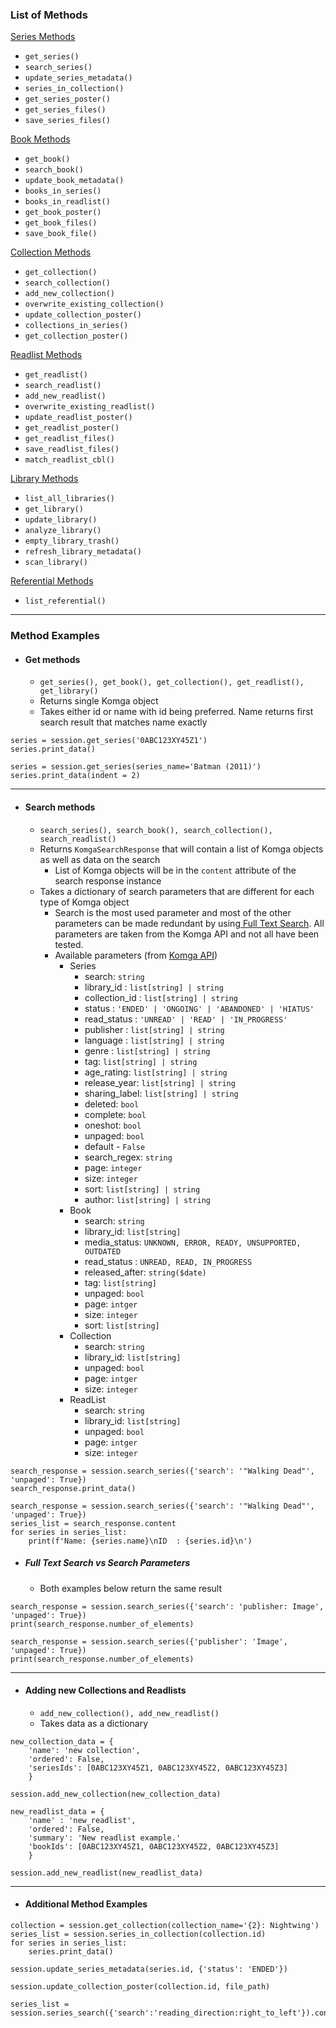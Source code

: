 ### List of Methods

 [Series Methods](/src/komgapy/wrapper/series.py)
- `get_series()`
- `search_series()`
- `update_series_metadata()`
- `series_in_collection()`
- `get_series_poster()`
- `get_series_files()`
- `save_series_files()`

[Book Methods](/src/komgapy/wrapper/book.py)
- `get_book()`
- `search_book()`
- `update_book_metadata()`
- `books_in_series()`
- `books_in_readlist()`
- `get_book_poster()`
- `get_book_files()`
- `save_book_file()`

[Collection Methods](/src/komgapy/wrapper/collection.py)
- `get_collection()`
- `search_collection()`
- `add_new_collection()`
- `overwrite_existing_collection()`
- `update_collection_poster()`
- `collections_in_series()`
- `get_collection_poster()`

[Readlist Methods](/src/komgapy/wrapper/readlist.py)
- `get_readlist()`
- `search_readlist()`
- `add_new_readlist()`
- `overwrite_existing_readlist()`
- `update_readlist_poster()`
- `get_readlist_poster()`
- `get_readlist_files()`
- `save_readlist_files()`
- `match_readlist_cbl()`

[Library Methods](/src/komgapy/wrapper/library.py)
- `list_all_libraries()`
- `get_library()`
- `update_library()`
- `analyze_library()`
- `empty_library_trash()`
- `refresh_library_metadata()`
- `scan_library()`

[Referential Methods](/src/komgapy/wrapper/referential.py)
- `list_referential()`
---
### Method Examples

- #### Get methods
    - `get_series(), get_book(), get_collection(), get_readlist(), get_library()`
    - Returns single Komga object
    - Takes either id or name with id being preferred. Name returns first search result that matches name exactly

```
series = session.get_series('0ABC123XY45Z1')
series.print_data()
```

```
series = session.get_series(series_name='Batman (2011)')
series.print_data(indent = 2)
```


---
- #### Search methods
	- `search_series(), search_book(), search_collection(), search_readlist()`
	- Returns `KomgaSearchResponse` that will contain a list of Komga objects as well as data on the search
		- List of Komga objects will be in the `content` attribute of the search response instance
	- Takes a dictionary of search parameters that are different for each type of Komga object
		- Search is the most used parameter and most of the other parameters can be made redundant by using[ Full Text Search](https://komga.org/docs/guides/search/).  All parameters are taken from the Komga API and not all have been tested. 
	    - Available parameters (from [Komga API](https://komga.org/docs/api/rest))
		    - Series
		        - search: `string`
					<!-- - Komga Full Text Search -->
		        - library_id : `list[string] | string`
					<!-- - Komga ID(s) for libraries to search from. Left blank will search all libraries. -->
		        - collection_id : `list[string] | string`
					<!-- - Komga ID(s) for collections to search from. -->
		        - status : `'ENDED' | 'ONGOING' | 'ABANDONED' | 'HIATUS'`
		        - read_status : `'UNREAD' | 'READ' | 'IN_PROGRESS'`
		        - publisher : `list[string] | string`
		        - language : `list[string] | string`
		        - genre : `list[string] | string`
		        - tag: `list[string] | string`
		        - age_rating: `list[string] | string`
		        - release_year: `list[string] | string`
		        - sharing_label: `list[string] | string`
		        - deleted: `bool`
		        - complete: `bool`
		        - oneshot: `bool`
		        - unpaged: `bool`
		        - default - `False`
		        - search_regex: `string`
		        - page: `integer`
		        - size: `integer`
		        - sort: `list[string] | string`
		        - author: `list[string] | string`
			- Book
				- search: `string`
				- library_id: `list[string]`
				- media_status: `UNKNOWN, ERROR, READY, UNSUPPORTED, OUTDATED`
				- read_status : `UNREAD, READ, IN_PROGRESS`
				- released_after: `string($date)`
				- tag: `list[string]`
				- unpaged: `bool`
				- page: `intger`
				- size: `integer`
				- sort: `list[string]`
			- Collection
				- search: `string`
				- library_id: `list[string]`
				- unpaged: `bool`
				- page: `intger`
				- size: `integer`
			- ReadList
				- search: `string`
				- library_id: `list[string]`
				- unpaged: `bool`
				- page: `intger`
				- size: `integer`


```
search_response = session.search_series({'search': '"Walking Dead"', 'unpaged': True})
search_response.print_data()
```

```
search_response = session.search_series({'search': '"Walking Dead"', 'unpaged': True})
series_list = search_response.content
for series in series_list:
	print(f'Name: {series.name}\nID  : {series.id}\n')
```

- ##### Full Text Search vs Search Parameters
	- Both examples below return the same result
```
search_response = session.search_series({'search': 'publisher: Image', 'unpaged': True})
print(search_response.number_of_elements)
```

```
search_response = session.search_series({'publisher': 'Image', 'unpaged': True})
print(search_response.number_of_elements)
```
---
- #### Adding new Collections and Readlists
	- `add_new_collection(), add_new_readlist()`
	- Takes data as a dictionary 
```
new_collection_data = {
	'name': 'new collection',
	'ordered': False,
	'seriesIds': [0ABC123XY45Z1, 0ABC123XY45Z2, 0ABC123XY45Z3]
	}

session.add_new_collection(new_collection_data)
```

```
new_readlist_data = {
	'name' : 'new_readlist',
	'ordered': False,
	'summary': 'New readlist example.'
	'bookIds': [0ABC123XY45Z1, 0ABC123XY45Z2, 0ABC123XY45Z3]
	}

session.add_new_readlist(new_readlist_data)
```
---
- #### Additional Method Examples
```
collection = session.get_collection(collection_name='{2}: Nightwing')
series_list = session.series_in_collection(collection.id)
for series in series_list:
	series.print_data()

```

```
session.update_series_metadata(series.id, {'status': 'ENDED'})
```

```
session.update_collection_poster(collection.id, file_path)
```

```
series_list = session.series_search({'search':'reading_direction:right_to_left'}).content
```
